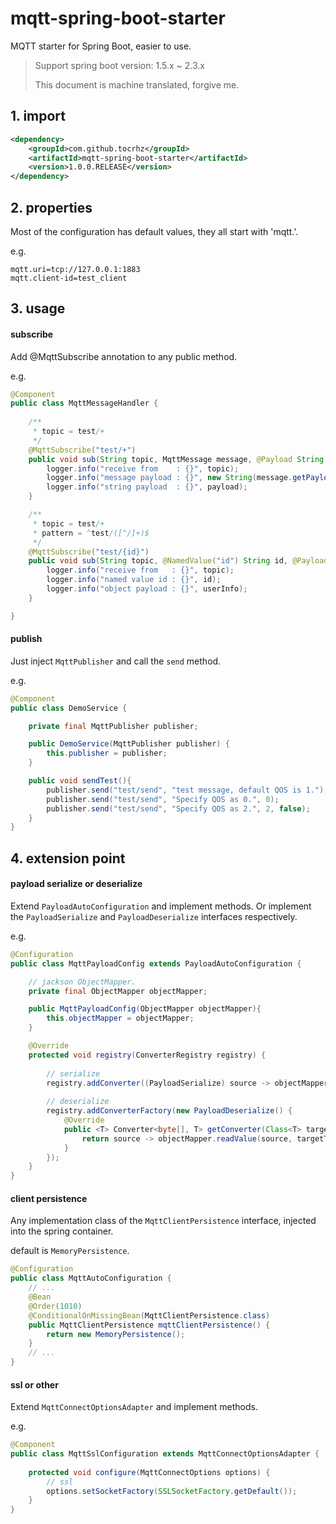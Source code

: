 # mqtt-spring-boot-starter

MQTT starter for Spring Boot, easier to use.

> Support spring boot version: 1.5.x ~ 2.3.x
>
> This document is machine translated, forgive me.


## 1. import

```xml
<dependency>
    <groupId>com.github.tocrhz</groupId>
    <artifactId>mqtt-spring-boot-starter</artifactId>
    <version>1.0.0.RELEASE</version>
</dependency>
```

## 2. properties

Most of the configuration has default values, they all start with 'mqtt.'.

e.g.

```properties
mqtt.uri=tcp://127.0.0.1:1883
mqtt.client-id=test_client
```

## 3. usage

#### subscribe

Add @MqttSubscribe annotation to any public method.

e.g.

```java
@Component
public class MqttMessageHandler {
    
    /**
     * topic = test/+
     */
    @MqttSubscribe("test/+")
    public void sub(String topic, MqttMessage message, @Payload String payload) {
        logger.info("receive from    : {}", topic);
        logger.info("message payload : {}", new String(message.getPayload(), StandardCharsets.UTF_8));
        logger.info("string payload  : {}", payload);
    }

    /**
     * topic = test/+
     * pattern = ^test/([^/]+)$
     */
    @MqttSubscribe("test/{id}")
    public void sub(String topic, @NamedValue("id") String id, @Payload UserInfo userInfo) {
        logger.info("receive from   : {}", topic);
        logger.info("named value id : {}", id);
        logger.info("object payload : {}", userInfo);
    }

}
```

#### publish

Just inject `MqttPublisher` and call the `send` method.

e.g.

```java
@Component
public class DemoService {

    private final MqttPublisher publisher;

    public DemoService(MqttPublisher publisher) {
        this.publisher = publisher;
    }

    public void sendTest(){
        publisher.send("test/send", "test message, default QOS is 1.");
        publisher.send("test/send", "Specify QOS as 0.", 0);
        publisher.send("test/send", "Specify QOS as 2.", 2, false);
    }
}
```

## 4. extension point

#### payload serialize or deserialize

Extend `PayloadAutoConfiguration` and implement methods.
Or implement the `PayloadSerialize` and `PayloadDeserialize` interfaces respectively.

e.g.

```java
@Configuration
public class MqttPayloadConfig extends PayloadAutoConfiguration {

    // jackson ObjectMapper.
    private final ObjectMapper objectMapper;

    public MqttPayloadConfig(ObjectMapper objectMapper){
        this.objectMapper = objectMapper;
    }

    @Override
    protected void registry(ConverterRegistry registry) {
        
        // serialize
        registry.addConverter((PayloadSerialize) source -> objectMapper.writeValueAsBytes(source));
        
        // deserialize
        registry.addConverterFactory(new PayloadDeserialize() {
            @Override
            public <T> Converter<byte[], T> getConverter(Class<T> targetType) {
                return source -> objectMapper.readValue(source, targetType);
            }
        });
    }
}
```

#### client persistence

Any implementation class of the `MqttClientPersistence` interface, injected into the spring container.

default is `MemoryPersistence`.

```java
@Configuration
public class MqttAutoConfiguration {
    // ... 
    @Bean
    @Order(1010)
    @ConditionalOnMissingBean(MqttClientPersistence.class)
    public MqttClientPersistence mqttClientPersistence() {
        return new MemoryPersistence();
    }
    // ... 
}
```


#### ssl or other

Extend `MqttConnectOptionsAdapter` and implement methods.

e.g.

```java
@Component
public class MqttSslConfiguration extends MqttConnectOptionsAdapter { 
    
    protected void configure(MqttConnectOptions options) {
        // ssl
        options.setSocketFactory(SSLSocketFactory.getDefault());
    }
}
```


